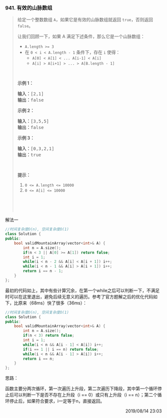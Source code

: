 ### 941. 有效的山脉数组

> <div class="content__2ebE"><p>给定一个整数数组&nbsp;<code>A</code>，如果它是有效的山脉数组就返回&nbsp;<code>true</code>，否则返回 <code>false</code>。</p>
> 
> <p>让我们回顾一下，如果 A 满足下述条件，那么它是一个山脉数组：</p>
> 
> <ul>
> 	<li><code>A.length &gt;= 3</code></li>
> 	<li>在&nbsp;<code>0 &lt; i&nbsp;&lt; A.length - 1</code>&nbsp;条件下，存在&nbsp;<code>i</code>&nbsp;使得：
> 	<ul>
> 		<li><code>A[0] &lt; A[1] &lt; ... A[i-1] &lt; A[i] </code></li>
> 		<li><code>A[i] &gt; A[i+1] &gt; ... &gt; A[B.length - 1]</code></li>
> 	</ul>
> 	</li>
> </ul>
> 
> <p>&nbsp;</p>
> 
> <p><strong>示例 1：</strong></p>
> 
> <pre><strong>输入：</strong>[2,1]
> <strong>输出：</strong>false
> </pre>
> 
> <p><strong>示例 2：</strong></p>
> 
> <pre><strong>输入：</strong>[3,5,5]
> <strong>输出：</strong>false
> </pre>
> 
> <p><strong>示例 3：</strong></p>
> 
> <pre><strong>输入：</strong>[0,3,2,1]
> <strong>输出：</strong>true</pre>
> 
> <p>&nbsp;</p>
> 
> <p><strong>提示：</strong></p>
> 
> <ol>
> 	<li><code>0 &lt;= A.length &lt;= 10000</code></li>
> 	<li><code>0 &lt;= A[i] &lt;= 10000&nbsp;</code></li>
> </ol>
> 
> <p>&nbsp;</p>
> 
> <p>&nbsp;</p>
> </div>

解法一
```cpp
//时间复杂度O(n), 空间复杂度O(1)
class Solution {
public:
    bool validMountainArray(vector<int>& A) {
        int n = A.size();
        if(n < 3 || A[0] >= A[1]) return false;
        int i = 1;
        while(i < n - 2 && A[i] < A[i + 1]) i++;
        while(i < n - 1 && A[i] > A[i + 1]) i++;
        return i == n - 1;
    }
};
```
最初的代码如上，其中有些计算冗余，在第一个while之后可以判断一下，不满足时可以在这里退出，避免后续无意义的遍历。参考了官方题解之后的优化代码如下，比原来（68ms）快了很多（36ms）：
```cpp
//时间复杂度O(n), 空间复杂度O(1)
class Solution {
public:
    bool validMountainArray(vector<int>& A) {
        int n = A.size();
        if(n < 3) return false;
        int i = 1;
        while(i < n && A[i - 1] < A[i]) i++;
        if(i == 1 || i == n) return false;
        while(i < n && A[i - 1] > A[i]) i++;
        return i == n;
    }
};
```

思路：

函数主要分两次循环，第一次遍历上升段，第二次遍历下降段，其中第一个循环停止后可以判断一下是否不存在上升段（i == 0）或只有上升段（i == n）；第二个循环停止后，如果符合要求，i一定等于n，直接返回。

<div style="text-align: right"> 2019/08/14 23:03 </div>